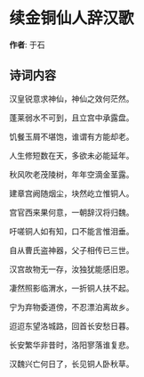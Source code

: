 # 续金铜仙人辞汉歌

**作者**: 于石

## 诗词内容

汉皇锐意求神仙，神仙之效何茫然。

蓬莱弱水不可到，且立宫中承露盘。

饥餐玉屑不堪饱，谁谓有方能却老。

人生修短数在天，多欲未必能延年。

秋风吹老茂陵树，年年空滴金茎露。

建章宫阙随烟尘，块然屹立惟铜人。

宫官西来果何意，一朝辞汉将归魏。

吁嗟铜人如有知，口不能言惟泪垂。

自从曹氏盗神器，父子相传已三世。

汉宫故物无一存，汝独犹能感旧恩。

凄然照影临渭水，一折铜人扶不起。

宁为弃物委道傍，不忍漂泊离故乡。

迢迢东望洛城路，回首长安愁日暮。

长安繁华非昔时，洛阳寥落谁复悲。

汉魏兴亡何日了，长见铜人卧秋草。

